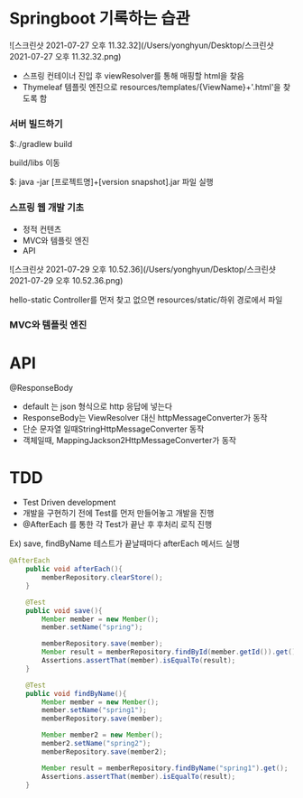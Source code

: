 # Springboot 기록하는 습관



![스크린샷 2021-07-27 오후 11.32.32](/Users/yonghyun/Desktop/스크린샷 2021-07-27 오후 11.32.32.png)



- 스프링 컨테이너 진입 후 viewResolver를 통해 매핑할 html을 찾음
- Thymeleaf 템플릿 엔진으로 resources/templates/{ViewName}+'.html'을 찾도록 함



### 서버 빌드하기

$:./gradlew build

build/libs 이동

$: java -jar [프로젝트명]+[version snapshot].jar 파일 실행



### 스프링 웹 개발 기초

- 정적 컨텐츠
- MVC와 템플릿 엔진
- API



![스크린샷 2021-07-29 오후 10.52.36](/Users/yonghyun/Desktop/스크린샷 2021-07-29 오후 10.52.36.png)



hello-static Controller를 먼저 찾고 없으면 resources/static/하위 경로에서 파일



### MVC와 템플릿 엔진



# API

@ResponseBody

- default 는 json 형식으로 http 응답에 넣는다
- ResponseBody는 ViewResolver 대신 httpMessageConverter가 동작
- 단순 문자열 일때StringHttpMessageConverter 동작
-  객체일때, MappingJackson2HttpMessageConverter가 동작





# TDD

- Test Driven development
- 개발을 구현하기 전에 Test를 먼저 만들어놓고 개발을 진행
- @AfterEach 를 통한 각 Test가 끝난 후 후처리 로직 진행

Ex) save, findByName 테스트가 끝날때마다 afterEach 메서드 실행

```java
@AfterEach
    public void afterEach(){
        memberRepository.clearStore();
    }

    @Test
    public void save(){
        Member member = new Member();
        member.setName("spring");

        memberRepository.save(member);
        Member result = memberRepository.findById(member.getId()).get();
        Assertions.assertThat(member).isEqualTo(result);
    }

    @Test
    public void findByName(){
        Member member = new Member();
        member.setName("spring1");
        memberRepository.save(member);

        Member member2 = new Member();
        member2.setName("spring2");
        memberRepository.save(member2);

        Member result = memberRepository.findByName("spring1").get();
        Assertions.assertThat(member).isEqualTo(result);
    }
```



